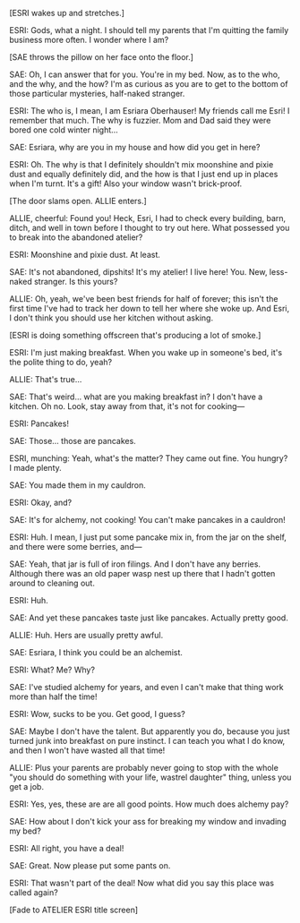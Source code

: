 [ESRI wakes up and stretches.]

ESRI: Gods, what a night. I should tell my parents that I'm quitting the family business more often. I wonder where I am?

[SAE throws the pillow on her face onto the floor.]

SAE: Oh, I can answer that for you. You're in my bed. Now, as to the who, and the why, and the how? I'm as curious as you are to get to the bottom of those particular mysteries, half-naked stranger.

ESRI: The who is, I mean, I am Esriara Oberhauser! My friends call me Esri! I remember that much. The why is fuzzier. Mom and Dad said they were bored one cold winter night…

SAE: Esriara, why are you in my house and how did you get in here?

ESRI: Oh. The why is that I definitely shouldn't mix moonshine and pixie dust and equally definitely did, and the how is that I just end up in places when I'm turnt. It's a gift! Also your window wasn't brick-proof.

[The door slams open. ALLIE enters.]

ALLIE, cheerful: Found you! Heck, Esri, I had to check every building, barn, ditch, and well in town before I thought to try out here. What possessed you to break into the abandoned atelier?

ESRI: Moonshine and pixie dust. At least.

SAE: It's not abandoned, dipshits! It's my atelier! I live here! You. New, less-naked stranger. Is this yours?

ALLIE: Oh, yeah, we've been best friends for half of forever; this isn't the first time I've had to track her down to tell her where she woke up. And Esri, I don't think you should use her kitchen without asking.

[ESRI is doing something offscreen that's producing a lot of smoke.]

ESRI: I'm just making breakfast. When you wake up in someone's bed, it's the polite thing to do, yeah?

ALLIE: That's true…

SAE: That's weird… what are you making breakfast in? I don't have a kitchen. Oh no. Look, stay away from that, it's not for cooking—

ESRI: Pancakes!

SAE: Those… those are pancakes.

ESRI, munching: Yeah, what's the matter? They came out fine. You hungry? I made plenty.

SAE: You made them in my cauldron.

ESRI: Okay, and?

SAE: It's for alchemy, not cooking! You can't make pancakes in a cauldron!

ESRI: Huh. I mean, I just put some pancake mix in, from the jar on the shelf, and there were some berries, and—

SAE: Yeah, that jar is full of iron filings. And I don't have any berries. Although there was an old paper wasp nest up there that I hadn't gotten around to cleaning out.

ESRI: Huh.

SAE: And yet these pancakes taste just like pancakes. Actually pretty good.

ALLIE: Huh. Hers are usually pretty awful.

SAE: Esriara, I think you could be an alchemist.

ESRI: What? Me? Why?

SAE: I've studied alchemy for years, and even I can't make that thing work more than half the time!

ESRI: Wow, sucks to be you. Get good, I guess?

SAE: Maybe I don't have the talent. But apparently you do, because you just turned junk into breakfast on pure instinct. I can teach you what I do know, and then I won't have wasted all that time!

ALLIE: Plus your parents are probably never going to stop with the whole "you should do something with your life, wastrel daughter" thing, unless you get a job.

ESRI: Yes, yes, these are are all good points. How much does alchemy pay?

SAE: How about I don't kick your ass for breaking my window and invading my bed?

ESRI: All right, you have a deal!

SAE: Great. Now please put some pants on.

ESRI: That wasn't part of the deal! Now what did you say this place was called again?

[Fade to ATELIER ESRI title screen]

